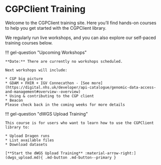 # CGPClient Training

Welcome to the CGPClient training site. Here you’ll find hands-on courses to help you get started with the CGPClient library.

We regularly run live workshops, and you can also explore our self-paced training courses below.

!!! gel-question "Upcoming Workshops"

    **Date:** There are currently no workshops scheduled.  

    Next workshops will include:

    * CGP big picture
    * GDAM + FHIR + IGV Connecathon - [See more](https://digital.nhs.uk/developer/api-catalogue/genomic-data-access-and-management#overview--overview)
    * Using & contributing to the CGP client
    * Beacon
    Please check back in the coming weeks for more details

!!! gel-question "dWGS Upload Training"

    This course is for users who want to learn how to use the CGPClient library to:

    * Upload Dragen runs
    * List available files
    * Download datasets

    [**Start the dWGS Upload Training** :material-arrow-right:](dwgs_upload.md){ .md-button .md-button--primary }
